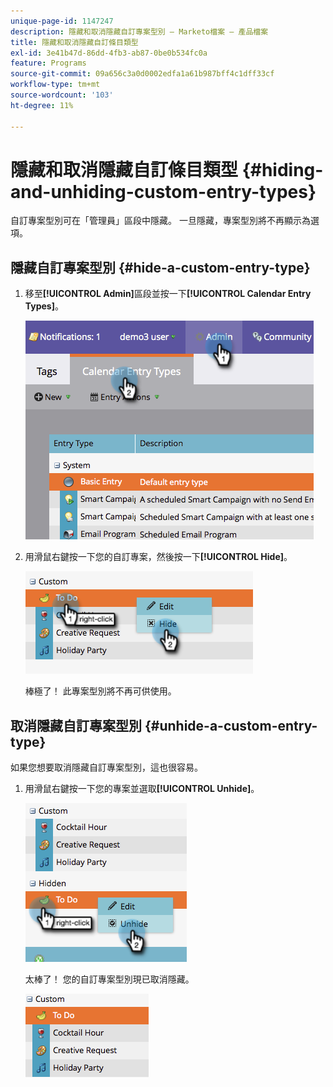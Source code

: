 ```yaml
---
unique-page-id: 1147247
description: 隱藏和取消隱藏自訂專案型別 — Marketo檔案 — 產品檔案
title: 隱藏和取消隱藏自訂條目類型
exl-id: 3e41b47d-86dd-4fb3-ab87-0be0b534fc0a
feature: Programs
source-git-commit: 09a656c3a0d0002edfa1a61b987bff4c1dff33cf
workflow-type: tm+mt
source-wordcount: '103'
ht-degree: 11%

---
```


# 隱藏和取消隱藏自訂條目類型 {#hiding-and-unhiding-custom-entry-types}

自訂專案型別可在「管理員」區段中隱藏。 一旦隱藏，專案型別將不再顯示為選項。

## 隱藏自訂專案型別 {#hide-a-custom-entry-type}

1. 移至&#x200B;**[!UICONTROL Admin]**&#x200B;區段並按一下&#x200B;**[!UICONTROL Calendar Entry Types]**。

   ![](assets/image2014-9-24-10-3a11-3a49.png)

1. 用滑鼠右鍵按一下您的自訂專案，然後按一下&#x200B;**[!UICONTROL Hide]**。

   ![](assets/image2014-9-24-10-3a11-3a54.png)

   棒極了！ 此專案型別將不再可供使用。

## 取消隱藏自訂專案型別 {#unhide-a-custom-entry-type}

如果您想要取消隱藏自訂專案型別，這也很容易。

1. 用滑鼠右鍵按一下您的專案並選取&#x200B;**[!UICONTROL Unhide]**。

   ![](assets/image2014-9-24-10-3a12-3a14.png)

   太棒了！ 您的自訂專案型別現已取消隱藏。

   ![](assets/image2014-9-24-10-3a12-3a19.png)
